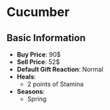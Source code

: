# Cucumber

## Basic Information

- **Buy Price**: 90$
- **Sell Price**: 52$
- **Default Gift Reaction**: Normal
- **Heals**:
  - 2 points of Stamina
- **Seasons**:
  - Spring